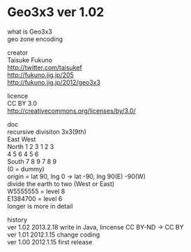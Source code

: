 Geo3x3 ver 1.02
======

what is Geo3x3  
	geo zone encoding

creator  
	Taisuke Fukuno  
	http://twitter.com/taisukef  
	http://fukuno.jig.jp/205  
	http://fukuno.jig.jp/2012/geo3x3  

licence  
	CC BY 3.0  
	http://creativecommons.org/licenses/by/3.0/  

doc  
	recursive divisiton 3x3(9th)  
			   East  West  
		North 1 2 3 1 2 3  
			  4 5 6 4 5 6  
		South 7 8 9 7 8 9  
		(0 = dummy)  
		origin = lat 90, lng 0 -> lat -90, lng 90(E) -90(W)  
	divide the earth to two (West or East)  
		W5555555 = level 8  
		E1384700 = level 6  
		longer is more in detail  

history  
	ver 1.02 2013.2.18 write in Java, lincense CC BY-ND -> CC BY  
	ver 1.01 2012.1.15 change coding  
	ver 1.00 2012.1.15 first release  
